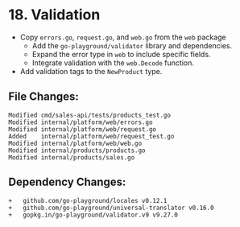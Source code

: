 # 18. Validation

- Copy `errors.go`, `request.go`, and `web.go` from the `web` package
    - Add the `go-playground/validator` library and dependencies.
    - Expand the error type in `web` to include specific fields.
    - Integrate validation with the `web.Decode` function.
- Add validation tags to the `NewProduct` type.


## File Changes:

```
Modified cmd/sales-api/tests/products_test.go
Modified internal/platform/web/errors.go
Modified internal/platform/web/request.go
Added    internal/platform/web/request_test.go
Modified internal/platform/web/web.go
Modified internal/products/products.go
Modified internal/products/sales.go
```

## Dependency Changes:

```
+ 	github.com/go-playground/locales v0.12.1
+ 	github.com/go-playground/universal-translator v0.16.0
+ 	gopkg.in/go-playground/validator.v9 v9.27.0
```